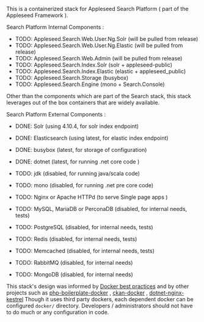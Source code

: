 
This is a containerized stack for Appleseed Search Platform ( part of the Appleseed Framework ). 

Search Platform Internal Components :

- TODO: Appleseed.Search.Web.User.Ng.Solr (will be pulled from release)
- TODO: Appleseed.Search.Web.User.Ng.Elastic (will be pulled from release)
- TODO: Appleseed.Search.Web.Admin  (will be pulled from release)
- TODO: Appleseed.Search.Index.Solr (solr + appleseed-public)
- TODO: Appleseed.Search.Index.Elastic (elastic + appleseed_public)
- TODO: Appleseed.Search.Storage (busybox) 
- TODO: Appleseed.Search.Engine (mono + Search.Console) 

Other than the components which are part of the Search stack, this stack leverages out of the box containers that are widely available. 

Search Platform External Components :

- DONE: Solr (using 4.10.4, for solr index endpoint)
- DONE: Elasticsearch (using latest, for elastic index endpoint)
- DONE: busybox (latest, for storage of configuration)
- DONE: dotnet (latest, for running .net core code )

- TODO: jdk (disabled, for running java/scala code)
- TODO: mono (disabled, for running .net pre core code)

- TODO: Nginx or Apache HTTPd (to serve Single page apps )

- TODO: MySQL, MariaDB or PerconaDB (disabled, for internal needs, tests)
- TODO: PostgreSQL (disabled, for internal needs, tests)
- TODO: Redis (disabled, for internal needs, tests)
- TODO: Memcached (disabled, for internal needs, tests)
- TODO: RabbitMQ (disabled, for internal needs)
- TODO: MongoDB (disabled, for internal needs)

This stack's design was informed by [Docker best practices](https://docs.docker.com/articles/dockerfile_best-practices/) and by other 
projects such as [php-boilerplate-docker](https://github.com/webdevops/php-docker-boilerplate/) , [ckan-docker](https://github.com/ckan/ckan-docker/) ,
[dotnet-nginx-kestrel](https://github.com/sesispla/docker-nginx-kestrel) 
Though it uses third party dockers, each dependent docker can be configured `docker/` directory. Developers / administrators
should not have to do much or any configuration in code. 

